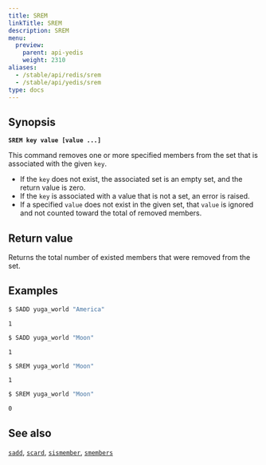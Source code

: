 ```yaml
---
title: SREM
linkTitle: SREM
description: SREM
menu:
  preview:
    parent: api-yedis
    weight: 2310
aliases:
  - /stable/api/redis/srem
  - /stable/api/yedis/srem
type: docs
---
```


## Synopsis

**`SREM key value [value ...]`**

This command removes one or more specified members from the set that is associated with the given `key`.

- If the `key` does not exist, the associated set is an empty set, and the return value is zero.
- If the `key` is associated with a value that is not a set, an error is raised.
- If a specified `value` does not exist in the given set, that `value` is ignored and not counted toward the total of removed members.

## Return value

Returns the total number of existed members that were removed from the set.

## Examples

```sh
$ SADD yuga_world "America"
```

```
1
```

```sh
$ SADD yuga_world "Moon"
```

```
1
```

```sh
$ SREM yuga_world "Moon"
```

```
1
```

```sh
$ SREM yuga_world "Moon"
```

```
0
```

## See also

[`sadd`](../sadd/), [`scard`](../scard/), [`sismember`](../sismember/), [`smembers`](../smembers/)
